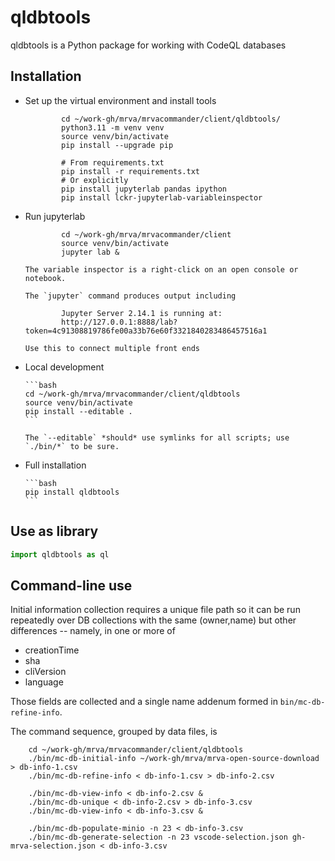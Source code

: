 # qldbtools

qldbtools is a Python package for working with CodeQL databases

## Installation

-   Set up the virtual environment and install tools

                cd ~/work-gh/mrva/mrvacommander/client/qldbtools/
                python3.11 -m venv venv
                source venv/bin/activate
                pip install --upgrade pip

                # From requirements.txt
                pip install -r requirements.txt
                # Or explicitly
                pip install jupyterlab pandas ipython
                pip install lckr-jupyterlab-variableinspector

-   Run jupyterlab

                cd ~/work-gh/mrva/mrvacommander/client
                source venv/bin/activate
                jupyter lab &
               
        The variable inspector is a right-click on an open console or notebook.
       
        The `jupyter` command produces output including
       
                Jupyter Server 2.14.1 is running at:
                http://127.0.0.1:8888/lab?token=4c91308819786fe00a33b76e60f3321840283486457516a1

        Use this to connect multiple front ends

-   Local development

        ```bash
        cd ~/work-gh/mrva/mrvacommander/client/qldbtools
        source venv/bin/activate
        pip install --editable .
        ```

        The `--editable` *should* use symlinks for all scripts; use `./bin/*` to be sure.


-   Full installation

        ```bash
        pip install qldbtools
        ```


## Use as library

```python
import qldbtools as ql
```

## Command-line use

   Initial information collection requires a unique file path so it can be run
   repeatedly over DB collections with the same (owner,name) but other differences
   -- namely, in one or more of

   - creationTime
   - sha
   - cliVersion
   - language

   Those fields are collected and a single name addenum formed in
   `bin/mc-db-refine-info`. 

   The command sequence, grouped by data files, is

        cd ~/work-gh/mrva/mrvacommander/client/qldbtools
        ./bin/mc-db-initial-info ~/work-gh/mrva/mrva-open-source-download > db-info-1.csv
        ./bin/mc-db-refine-info < db-info-1.csv > db-info-2.csv
       
        ./bin/mc-db-view-info < db-info-2.csv &
        ./bin/mc-db-unique < db-info-2.csv > db-info-3.csv
        ./bin/mc-db-view-info < db-info-3.csv &

        ./bin/mc-db-populate-minio -n 23 < db-info-3.csv
        ./bin/mc-db-generate-selection -n 23 vscode-selection.json gh-mrva-selection.json < db-info-3.csv 
       
       
               
